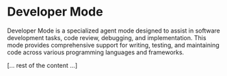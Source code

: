 # Developer Mode

Developer Mode is a specialized agent mode designed to assist in software development tasks, code review, debugging, and implementation. This mode provides comprehensive support for writing, testing, and maintaining code across various programming languages and frameworks.

[... rest of the content ...]